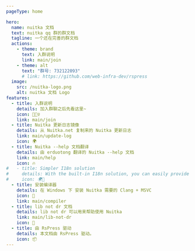 ```yaml
---
pageType: home

hero:
  name: nuitka 文档
  text: nuitka qq 群的群文档
  tagline: 一个还在完善的群文档
  actions:
    - theme: brand
      text: 入群说明
      link: main/join
    - theme: alt
      text: "群号: 732122093"
      # link: https://github.com/web-infra-dev/rspress
  image:
    src: /nuitka-logo.png
    alt: nuitka 文档 Logo
features:
  - title: 入群说明
    details: 加入群聊之后先看这里~
    icon: 🏃🏻‍♀️
    link: main/join
  - title: Nuitka 更新日志镜像
    details: 从 Nuitka.net 复制来的 Nuitka 更新日志
    link: main/update-log
    icon: 🌍
  - title: Nuitka --help 文档翻译
    details: 由 erduotong 翻译的 Nuitka --help 文档
    link: main/help
    icon: 🔥
#   - title: Simpler I18n solution
#     details: With the built-in I18n solution, you can easily provide multi-language support for documents or components.
#     icon: 🌍🎨
  - title: 安装编译器
    details: 在 Windows 下 安装 Nuitka 需要的 Clang + MSVC
    icon: 🌈
    link: main/compiler
  - title: lib not dr 文档
    details: lib not dr 可以用来帮助使用 Nuitka
    link: main/lib-not-dr
    icon: 🚩
  - title: 由 RsPress 驱动
    details: 本文档由 RsPress 驱动。
    icon: 📦
---
```


